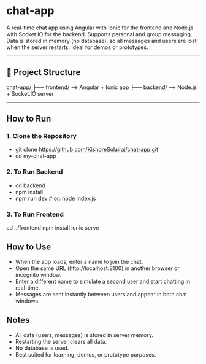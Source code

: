# chat-app
A real-time chat app using Angular with Ionic for the frontend and Node.js with Socket.IO for the backend. Supports personal and group messaging. Data is stored in memory (no database), so all messages and users are lost when the server restarts. Ideal for demos or prototypes.


---

## 📁 Project Structure

chat-app/
├── frontend/ --> Angular + Ionic app
├── backend/ --> Node.js + Socket.IO server



---

## How to Run

### 1. Clone the Repository

- git clone https://github.com/KishoreSolairaj/chat-app.git
- cd my-chat-app


### 2. To Run Backend

- cd backend
- npm install
- npm run dev   # or: node index.js


### 3. To Run Frontend

cd ../frontend
npm install
ionic serve


## How to Use

- When the app loads, enter a name to join the chat.
- Open the same URL (http://localhost:8100) in another browser or incognito window.
- Enter a different name to simulate a second user and start chatting in real-time.
- Messages are sent instantly between users and appear in both chat windows.


## Notes

- All data (users, messages) is stored in server memory.
- Restarting the server clears all data.
- No database is used.
- Best suited for learning, demos, or prototype purposes.